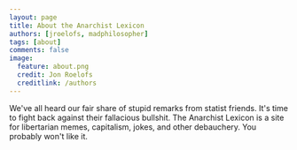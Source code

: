 ```yaml
---
layout: page
title: About the Anarchist Lexicon
authors: [jroelofs, madphilosopher]
tags: [about]
comments: false
image:
  feature: about.png
  credit: Jon Roelofs
  creditlink: /authors
---
```


We've all heard our fair share of stupid remarks from statist friends. It's time to fight back against their fallacious bullshit. The Anarchist Lexicon is a site for libertarian memes, capitalism, jokes, and other debauchery. You probably won't like it.
